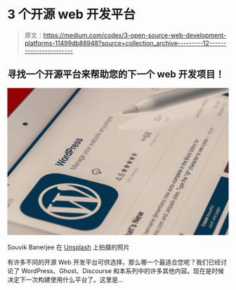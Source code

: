 # 3 个开源 web 开发平台

> 原文：<https://medium.com/codex/3-open-source-web-development-platforms-11499db88948?source=collection_archive---------12----------------------->

## 寻找一个开源平台来帮助您的下一个 web 开发项目！

![](img/d9c95a54f8c8dcbddd02bb8bc9aa4e7b.png)

Souvik Banerjee 在 [Unsplash](https://unsplash.com?utm_source=medium&utm_medium=referral) 上拍摄的照片

有许多不同的开源 Web 开发平台可供选择，那么哪一个最适合您呢？我们已经讨论了 WordPress、Ghost、Discourse 和本系列中的许多其他内容。现在是时候决定下一次构建使用什么平台了。这里是…